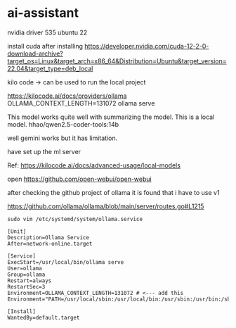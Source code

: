 # ai-assistant

nvidia driver 535 
ubuntu 22

install cuda after installing 
https://developer.nvidia.com/cuda-12-2-0-download-archive?target_os=Linux&target_arch=x86_64&Distribution=Ubuntu&target_version=22.04&target_type=deb_local


kilo code -> can be used to run the local project

https://kilocode.ai/docs/providers/ollama 
OLLAMA_CONTEXT_LENGTH=131072 ollama serve

This model works quite well with summarizing the model. This is a local model.
hhao/qwen2.5-coder-tools:14b

well gemini works but it has limitation.

have set up the ml server 

Ref:
https://kilocode.ai/docs/advanced-usage/local-models

open
https://github.com/open-webui/open-webui

after checking the github project of ollama
it is found that i have to use v1

https://github.com/ollama/ollama/blob/main/server/routes.go#L1215 


```
sudo vim /etc/systemd/system/ollama.service
```

```
[Unit]
Description=Ollama Service
After=network-online.target

[Service]
ExecStart=/usr/local/bin/ollama serve
User=ollama
Group=ollama
Restart=always
RestartSec=3
Environment=OLLAMA_CONTEXT_LENGTH=131072 # <--- add this
Environment="PATH=/usr/local/sbin:/usr/local/bin:/usr/sbin:/usr/bin:/sbin:/bin:/usr/games:/usr/local/games:/snap/bin"

[Install]
WantedBy=default.target

```